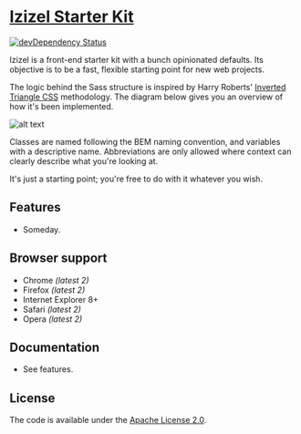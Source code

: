 # [Izizel Starter Kit](http://rasmus.io/izizel/)

[![devDependency Status](https://david-dm.org/fequois/izizel/dev-status.svg)](https://david-dm.org/fequois/izizel#info=devDependencies)

Izizel is a front-end starter kit with a bunch opinionated defaults. Its
objective is to be a fast, flexible starting point for new web projects.

The logic behind the Sass structure is inspired by Harry Roberts' [Inverted Triangle CSS](https://www.youtube.com/watch?v=1OKZOV-iLj4) methodology. The diagram
below gives you an overview of how it's been implemented.

![alt text](https://cloud.githubusercontent.com/assets/3535255/5917365/cacb8fc6-a613-11e4-9ff6-d2300adede7c.png "ITCSS Methodology")

Classes are named following the BEM naming convention, and variables with a
descriptive name. Abbreviations are only allowed where context can clearly
describe what you're looking at.

It's just a starting point; you're free to do with it whatever you wish.

## Features

- Someday.

## Browser support

 - Chrome *(latest 2)*
 - Firefox *(latest 2)*
 - Internet Explorer 8+
 - Safari *(latest 2)*
 - Opera *(latest 2)*

## Documentation

- See features.

## License
The code is available under the [Apache License 2.0](LICENSE).
